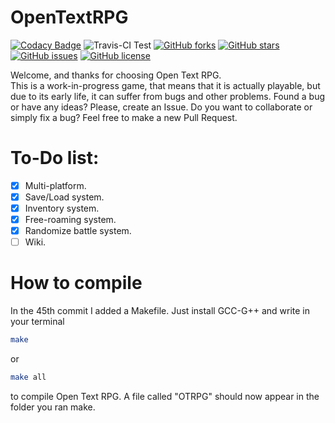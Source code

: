 # OpenTextRPG

[![Codacy Badge](https://api.codacy.com/project/badge/Grade/1b9161e04abb4cd3a385f824aed01eaa)](https://app.codacy.com/app/FabioArdis/OpenTextRPG?utm_source=github.com&utm_medium=referral&utm_content=FabioArdis/OpenTextRPG&utm_campaign=Badge_Grade_Dashboard)
![Travis-CI Test](https://travis-ci.org/FabioArdis/OpenTextRPG.svg?branch=master)
[![GitHub forks](https://img.shields.io/github/forks/FabioArdis/OpenTextRPG.svg)](https://github.com/FabioArdis/OpenTextRPG/network)
[![GitHub stars](https://img.shields.io/github/stars/FabioArdis/OpenTextRPG.svg)](https://github.com/FabioArdis/OpenTextRPG/stargazers)
[![GitHub issues](https://img.shields.io/github/issues/FabioArdis/OpenTextRPG.svg)](https://github.com/FabioArdis/OpenTextRPG/issues)
[![GitHub license](https://img.shields.io/badge/license-AGPL-blue.svg)](https://raw.githubusercontent.com/FabioArdis/OpenTextRPG/master/LICENSE)  

Welcome, and thanks for choosing Open Text RPG.  
This is a work-in-progress game, that means that it is actually playable, but due to its early life, it can suffer from bugs and other problems. Found a bug or have any ideas? Please, create an Issue. Do you want to collaborate or simply fix a bug? Feel free to make a new Pull Request.

# To-Do list:
- [x] Multi-platform.
- [x] Save/Load system.
- [x] Inventory system.
- [x] Free-roaming system.
- [x] Randomize battle system.
- [ ] Wiki.

# How to compile
In the 45th commit I added a Makefile. Just install GCC-G++ and write in your terminal 
```bash
make
```
 or 
 ```bash
 make all
 ```
  to compile Open Text RPG. A file called "OTRPG" should now appear in the folder you ran make.
